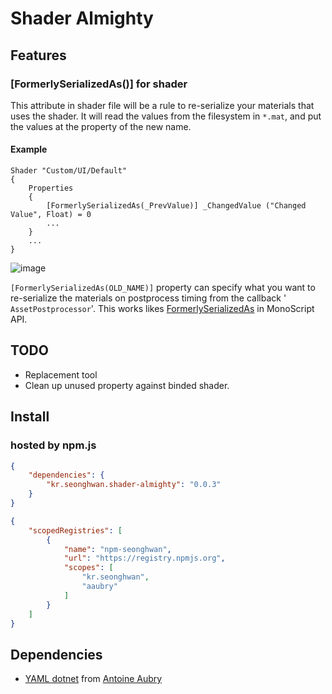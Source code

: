 # Shader Almighty

## Features

### [FormerlySerializedAs()] for shader

This attribute in shader file will be a rule to re-serialize your materials that uses the shader. It will read the values from the filesystem in `*.mat`, and put the values at the property of the new name. 

#### Example

```shaderlab
Shader "Custom/UI/Default"
{
    Properties
    {
        [FormerlySerializedAs(_PrevValue)] _ChangedValue ("Changed Value", Float) = 0
        ...
    }
    ...
}
```

![image](https://user-images.githubusercontent.com/79823287/132132555-04eb2577-7073-47ba-b4b3-840fe26e8bd9.png)


`[FormerlySerializedAs(OLD_NAME)]` property can specify what you want to re-serialize the materials on postprocess timing from the callback ' `AssetPostprocessor`'. This works likes [FormerlySerializedAs](https://docs.unity3d.com/ScriptReference/Serialization.FormerlySerializedAsAttribute.html) in MonoScript API. 


## TODO

- Replacement tool
- Clean up unused property against binded shader.



## Install

### hosted by npm.js

```json
{
    "dependencies": {
        "kr.seonghwan.shader-almighty": "0.0.3"
    }
}
```

```json
{
    "scopedRegistries": [
        {
            "name": "npm-seonghwan",
            "url": "https://registry.npmjs.org",
            "scopes": [
                "kr.seonghwan",
                "aaubry"
            ]
        }
    ]
}
```



## Dependencies

- [YAML dotnet](https://github.com/aaubry/YamlDotNet) from [Antoine Aubry](https://github.com/aaubry)
